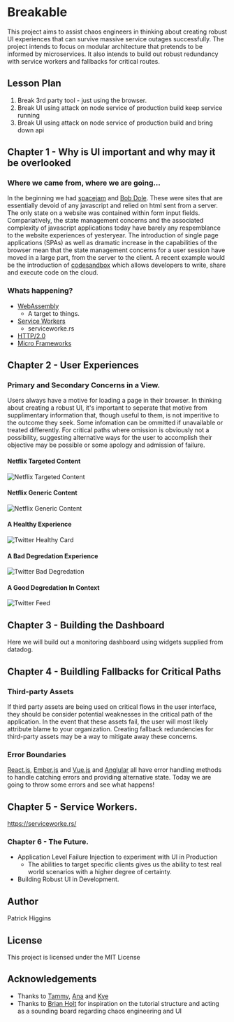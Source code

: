 # Breakable

This project aims to assist chaos engineers in thinking about creating robust UI experiences that can survive massive service outages successfully. The project intends to focus on modular architecture that pretends to be informed by microservices. It also intends to build out robust redundancy with service workers and fallbacks for critical routes.

## Lesson Plan

1.  Break 3rd party tool - just using the browser.
2.  Break UI using attack on node service of production build keep service running
3.  Break UI using attack on node service of production build and bring down api

## Chapter 1 - Why is UI important and why may it be overlooked

### Where we came from, where we are going...

In the beginning we had [spacejam](https://www.warnerbros.com/archive/spacejam/movie/jam.htm) and [Bob Dole](http://www.dolekemp96.org/). These were sites that are essentially devoid of any javascript and relied on html sent from a server. The only state on a website was contained within form input fields. Compariatively, the state management concerns and the associated complexity of javascript applications today have barely any respemblance to the website experiences of yesteryear. The introduction of single page applications (SPAs) as well as dramatic increase in the capabilities of the browser mean that the state management concerns for a user session have moved in a large part, from the server to the client.
A recent example would be the introduction of [codesandbox](https://twitter.com/CompuIves/status/1045393192114409473) which allows developers to write, share and execute code on the cloud.

### Whats happening?

* [WebAssembly](https://webassembly.org/)
  * A target to things.
* [Service Workers](https://developer.mozilla.org/en-US/docs/Web/API/Service_Worker_API/Using_Service_Workers)
  * serviceworke.rs
* [HTTP/2.0](https://en.wikipedia.org/wiki/HTTP/2)
* [Micro Frameworks](https://speakerdeck.com/naltatis/micro-frontends-building-a-modern-webapp-with-multiple-teams)

## Chapter 2 - User Experiences

### Primary and Secondary Concerns in a View.

Users always have a motive for loading a page in their browser. In thinking about creating a robust UI, it's important to seperate that motive from supplimentary information that, though useful to them, is not imperitive to the outcome they seek. Some infomation can be ommitted if unavailable or treated differently. For critical paths where omission is obviously not a possibility, suggesting alternative ways for the user to accomplish their objective may be possible or some apology and admission of failure.

#### Netflix Targeted Content

![Netflix Targeted Content](https://raw.githubusercontent.com/higgyCodes/breakable/master/public/targeted_content.png 'Targeted Content from Netflix UI')

#### Netflix Generic Content

![Netflix Generic Content](https://raw.githubusercontent.com/higgyCodes/breakable/master/public/generic_content.png 'Generic Content from Netflix UI')

#### A Healthy Experience

![Twitter Healthy Card](https://raw.githubusercontent.com/higgyCodes/breakable/master/public/twitter_card.png 'A Healthy Experience')

#### A Bad Degredation Experience

![Twitter Bad Degredation](https://raw.githubusercontent.com/higgyCodes/breakable/master/public/bad_twitter_card.png 'A Bad Experience')

#### A Good Degredation In Context

![Twitter Feed](https://raw.githubusercontent.com/higgyCodes/breakable/master/public/twitter_feed.png 'A Good Degredation in Context')

## Chapter 3 - Building the Dashboard

Here we will build out a monitoring dashboard using widgets supplied from datadog.

## Chapter 4 - Buildling Fallbacks for Critical Paths

### Third-party Assets

If third party assets are being used on critical flows in the user interface, they should be consider potential weaknesses in the critical path of the application. In the event that these assets fail, the user will most likely attribute blame to your organization. Creating fallback redundencies for third-party assets may be a way to mitigate away these concerns.

### Error Boundaries

[React.js](https://reactjs.org/docs/error-boundaries.html), [Ember.js](https://guides.emberjs.com/release/routing/loading-and-error-substates/#toc_error-substates) and [Vue.js](https://vuejs.org/v2/api/#errorCaptured) and [Anglular](https://angular.io/api/core/ErrorHandler) all have error handling methods to handle catching errors and providing alternative state. Today we are going to throw some errors and see what happens!

## Chapter 5 - Service Workers.

https://serviceworke.rs/

### Chapter 6 - The Future.

* Application Level Failure Injection to experiment with UI in Production
  * The abilities to target specific clients gives us the ability to test real world scenarios with a higher degree of certainty.
* Building Robust UI in Development.

## Author

Patrick Higgins

## License

This project is licensed under the MIT License

## Acknowledgements

* Thanks to [Tammy](https://twitter.com/tammybutow), [Ana](https://twitter.com/Ana_M_Medina/) and [Kye](https://twitter.com/tkh44)
* Thanks to [Brian Holt](https://twitter.com/holtbt) for inspiration on the tutorial structure and acting as a sounding board regarding chaos engineering and UI
